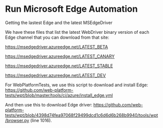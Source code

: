 # Run Microsoft Edge Automation
Getting the lastest Edge and the latest MSEdgeDriver


We have these files that list the latest WebDriver binary version of each Edge channel that you can download from that site:

https://msedgedriver.azureedge.net/LATEST_BETA

https://msedgedriver.azureedge.net/LATEST_CANARY 

https://msedgedriver.azureedge.net/LATEST_STABLE 

https://msedgedriver.azureedge.net/LATEST_DEV 

 

For WebPlatformTests, we use this script to download and install Edge: https://github.com/web-platform-tests/wpt/blob/master/tools/ci/azure/install_edge.yml

 

And then use this to download Edge driver: https://github.com/web-platform-tests/wpt/blob/4398d74fea97068f29499dcd1c6d6d6b268b9940/tools/wpt/browser.py (line 1016).
